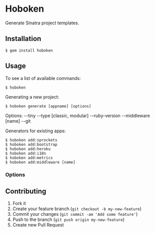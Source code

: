 # Hoboken

Generate Sinatra project templates.

## Installation

    $ gem install hoboken

## Usage

To see a list of available commands:

    $ hoboken

Generating a new project:

    $ hoboken generate [appname] [options]

Options:
    --tiny
    --type [classic, modular]
    --ruby-version
    --middleware [name]
    --git

Generators for existing apps:

    $ hoboken add:sprockets
    $ hoboken add:bootstrap
    $ hoboken add:heroku
    $ hoboken add:i18n
    $ hoboken add:metrics
    $ hoboken add:middleware [name]

### Options

## Contributing

1. Fork it
2. Create your feature branch (`git checkout -b my-new-feature`)
3. Commit your changes (`git commit -am 'Add some feature'`)
4. Push to the branch (`git push origin my-new-feature`)
5. Create new Pull Request
